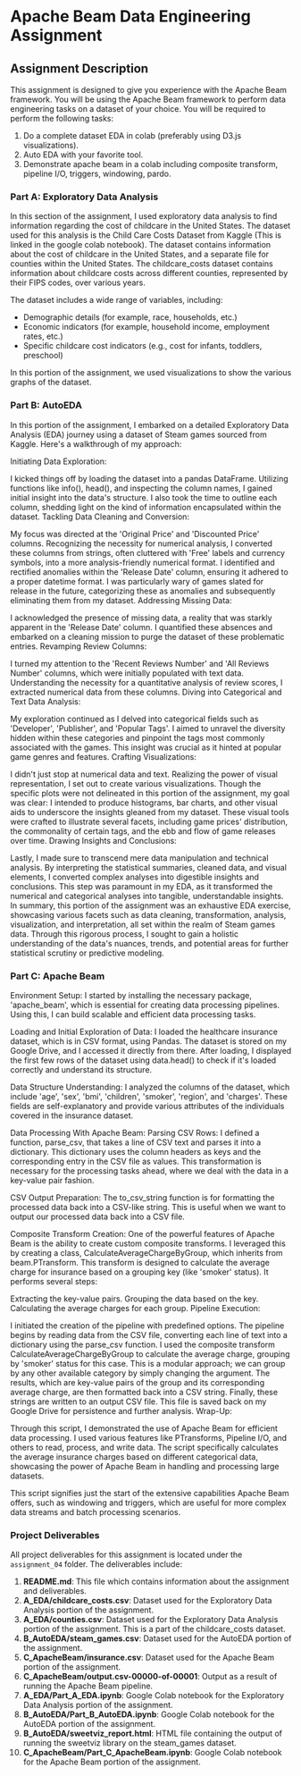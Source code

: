 # Apache Beam Data Engineering Assignment

## Assignment Description
This assignment is designed to give you experience with the Apache Beam framework. You will be using the Apache Beam framework to perform data engineering tasks on a dataset of your choice. You will be required to perform the following tasks:
1) Do a complete dataset EDA in colab (preferably using D3.js visualizations). 
2) Auto EDA with your favorite tool.
3) Demonstrate apache beam in a colab including composite transform, pipeline I/O, triggers, windowing, pardo. 

### Part A: Exploratory Data Analysis
In this section of the assignment, I used exploratory data analysis to find information regarding the cost of childcare in the United States. The dataset used for this analysis is the Child Care Costs Dataset from Kaggle (This is linked in the google colab notebook). The dataset contains information about the cost of childcare in the United States, and a separate file for counties within the United States. The childcare_costs dataset contains information about childcare costs across different counties, represented by their FIPS codes, over various years.

The dataset includes a wide range of variables, including:
- Demographic details (for example, race, households, etc.)
- Economic indicators (for example, household income, employment rates, etc.)
- Specific childcare cost indicators (e.g., cost for infants, toddlers, preschool)

In this portion of the assignment, we used visualizations to show the various graphs of the dataset. 

### Part B: AutoEDA
In this portion of the assignment, I embarked on a detailed Exploratory Data Analysis (EDA) journey using a dataset of Steam games sourced from Kaggle. Here's a walkthrough of my approach:

Initiating Data Exploration:

I kicked things off by loading the dataset into a pandas DataFrame. Utilizing functions like info(), head(), and inspecting the column names, I gained initial insight into the data's structure.
I also took the time to outline each column, shedding light on the kind of information encapsulated within the dataset.
Tackling Data Cleaning and Conversion:

My focus was directed at the 'Original Price' and 'Discounted Price' columns. Recognizing the necessity for numerical analysis, I converted these columns from strings, often cluttered with 'Free' labels and currency symbols, into a more analysis-friendly numerical format.
I identified and rectified anomalies within the 'Release Date' column, ensuring it adhered to a proper datetime format. I was particularly wary of games slated for release in the future, categorizing these as anomalies and subsequently eliminating them from my dataset.
Addressing Missing Data:

I acknowledged the presence of missing data, a reality that was starkly apparent in the 'Release Date' column. I quantified these absences and embarked on a cleaning mission to purge the dataset of these problematic entries.
Revamping Review Columns:

I turned my attention to the 'Recent Reviews Number' and 'All Reviews Number' columns, which were initially populated with text data. Understanding the necessity for a quantitative analysis of review scores, I extracted numerical data from these columns.
Diving into Categorical and Text Data Analysis:

My exploration continued as I delved into categorical fields such as 'Developer', 'Publisher', and 'Popular Tags'. I aimed to unravel the diversity hidden within these categories and pinpoint the tags most commonly associated with the games. This insight was crucial as it hinted at popular game genres and features.
Crafting Visualizations:

I didn't just stop at numerical data and text. Realizing the power of visual representation, I set out to create various visualizations. Though the specific plots were not delineated in this portion of the assignment, my goal was clear: I intended to produce histograms, bar charts, and other visual aids to underscore the insights gleaned from my dataset. These visual tools were crafted to illustrate several facets, including game prices' distribution, the commonality of certain tags, and the ebb and flow of game releases over time.
Drawing Insights and Conclusions:

Lastly, I made sure to transcend mere data manipulation and technical analysis. By interpreting the statistical summaries, cleaned data, and visual elements, I converted complex analyses into digestible insights and conclusions. This step was paramount in my EDA, as it transformed the numerical and categorical analyses into tangible, understandable insights.
In summary, this portion of the assignment was an exhaustive EDA exercise, showcasing various facets such as data cleaning, transformation, analysis, visualization, and interpretation, all set within the realm of Steam games data. Through this rigorous process, I sought to gain a holistic understanding of the data's nuances, trends, and potential areas for further statistical scrutiny or predictive modeling.

### Part C: Apache Beam
Environment Setup: I started by installing the necessary package, 'apache_beam', which is essential for creating data processing pipelines. Using this, I can build scalable and efficient data processing tasks.

Loading and Initial Exploration of Data: I loaded the healthcare insurance dataset, which is in CSV format, using Pandas. The dataset is stored on my Google Drive, and I accessed it directly from there. After loading, I displayed the first few rows of the dataset using data.head() to check if it's loaded correctly and understand its structure.

Data Structure Understanding: I analyzed the columns of the dataset, which include 'age', 'sex', 'bmi', 'children', 'smoker', 'region', and 'charges'. These fields are self-explanatory and provide various attributes of the individuals covered in the insurance dataset.

Data Processing With Apache Beam:
Parsing CSV Rows: I defined a function, parse_csv, that takes a line of CSV text and parses it into a dictionary. This dictionary uses the column headers as keys and the corresponding entry in the CSV file as values. This transformation is necessary for the processing tasks ahead, where we deal with the data in a key-value pair fashion.

CSV Output Preparation: The to_csv_string function is for formatting the processed data back into a CSV-like string. This is useful when we want to output our processed data back into a CSV file.

Composite Transform Creation: One of the powerful features of Apache Beam is the ability to create custom composite transforms. I leveraged this by creating a class, CalculateAverageChargeByGroup, which inherits from beam.PTransform. This transform is designed to calculate the average charge for insurance based on a grouping key (like 'smoker' status). It performs several steps:

Extracting the key-value pairs.
Grouping the data based on the key.
Calculating the average charges for each group.
Pipeline Execution:

I initiated the creation of the pipeline with predefined options.
The pipeline begins by reading data from the CSV file, converting each line of text into a dictionary using the parse_csv function.
I used the composite transform CalculateAverageChargeByGroup to calculate the average charge, grouping by 'smoker' status for this case. This is a modular approach; we can group by any other available category by simply changing the argument.
The results, which are key-value pairs of the group and its corresponding average charge, are then formatted back into a CSV string.
Finally, these strings are written to an output CSV file. This file is saved back on my Google Drive for persistence and further analysis.
Wrap-Up:

Through this script, I demonstrated the use of Apache Beam for efficient data processing. I used various features like PTransforms, Pipeline I/O, and others to read, process, and write data. The script specifically calculates the average insurance charges based on different categorical data, showcasing the power of Apache Beam in handling and processing large datasets.

This script signifies just the start of the extensive capabilities Apache Beam offers, such as windowing and triggers, which are useful for more complex data streams and batch processing scenarios.

### Project Deliverables
All project deliverables for this assignment is located under the `assignment_04` folder. The deliverables include:
1. **README.md**: This file which contains information about the assignment and deliverables.
2. **A_EDA/childcare_costs.csv**: Dataset used for the Exploratory Data Analysis portion of the assignment.
3. **A_EDA/counties.csv**: Dataset used for the Exploratory Data Analysis portion of the assignment. This is a part of the childcare_costs dataset.
4. **B_AutoEDA/steam_games.csv**: Dataset used for the AutoEDA portion of the assignment.
5. **C_ApacheBeam/insurance.csv**: Dataset used for the Apache Beam portion of the assignment.
6. **C_ApacheBeam/output.csv-00000-of-00001**: Output as a result of running the Apache Beam pipeline.
7. **A_EDA/Part_A_EDA.ipynb**: Google Colab notebook for the Exploratory Data Analysis portion of the assignment.
8. **B_AutoEDA/Part_B_AutoEDA.ipynb**: Google Colab notebook for the AutoEDA portion of the assignment.
9. **B_AutoEDA/sweetviz_report.html**: HTML file containing the output of running the sweetviz library on the steam_games dataset.
10. **C_ApacheBeam/Part_C_ApacheBeam.ipynb**: Google Colab notebook for the Apache Beam portion of the assignment.